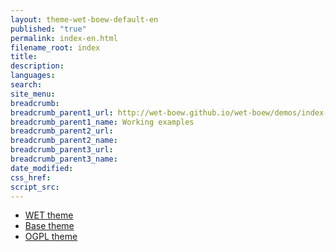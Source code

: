 ```yaml
---
layout: theme-wet-boew-default-en
published: "true"
permalink: index-en.html
filename_root: index
title:
description:
languages:
search:
site_menu:
breadcrumb:
breadcrumb_parent1_url: http://wet-boew.github.io/wet-boew/demos/index-eng.html
breadcrumb_parent1_name: Working examples
breadcrumb_parent2_url:
breadcrumb_parent2_name:
breadcrumb_parent3_url:
breadcrumb_parent3_name:
date_modified:
css_href:
script_src:
---
```


* [WET theme](theme-wet-boew/index-en.html)
* [Base theme](theme-base/index-en.html)
* [OGPL theme](theme-ogpl/index-en.html)
